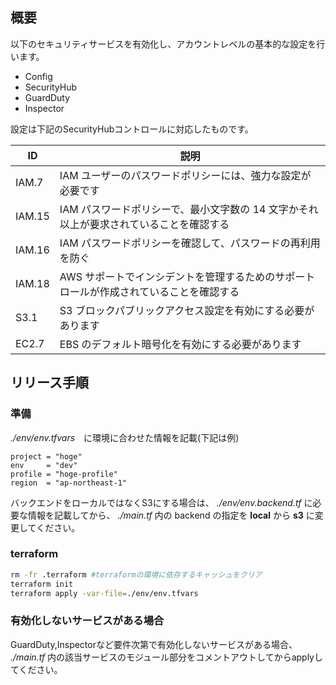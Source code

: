 ## 概要

以下のセキュリティサービスを有効化し、アカウントレベルの基本的な設定を行います。
* Config
* SecurityHub
* GuardDuty
* Inspector


設定は下記のSecurityHubコントロールに対応したものです。

| ID | 説明 |
| ---- | ---- |
| IAM.7 | IAM ユーザーのパスワードポリシーには、強力な設定が必要です |
| IAM.15 | IAM パスワードポリシーで、最小文字数の 14 文字かそれ以上が要求されていることを確認する |
| IAM.16 | IAM パスワードポリシーを確認して、パスワードの再利用を防ぐ |
| IAM.18 | AWS サポートでインシデントを管理するためのサポートロールが作成されていることを確認する |
| S3.1 | S3 ブロックパブリックアクセス設定を有効にする必要があります |
| EC2.7 | EBS のデフォルト暗号化を有効にする必要があります |

## リリース手順

### 準備

*./env/env.tfvars*　に環境に合わせた情報を記載(下記は例)
```
project = "hoge"
env     = "dev"
profile = "hoge-profile"
region  = "ap-northeast-1"

```

バックエンドをローカルではなくS3にする場合は、 *./env/env.backend.tf* に必要な情報を記載してから、
*./main.tf* 内の backend の指定を **local** から **s3** に変更してください。
### terraform

```bash
rm -fr .terraform #terraformの環境に依存するキャッシュをクリア
terraform init
terraform apply -var-file=./env/env.tfvars
```

### 有効化しないサービスがある場合

GuardDuty,Inspectorなど要件次第で有効化しないサービスがある場合、 *./main.tf* 内の該当サービスのモジュール部分をコメントアウトしてからapplyしてください。